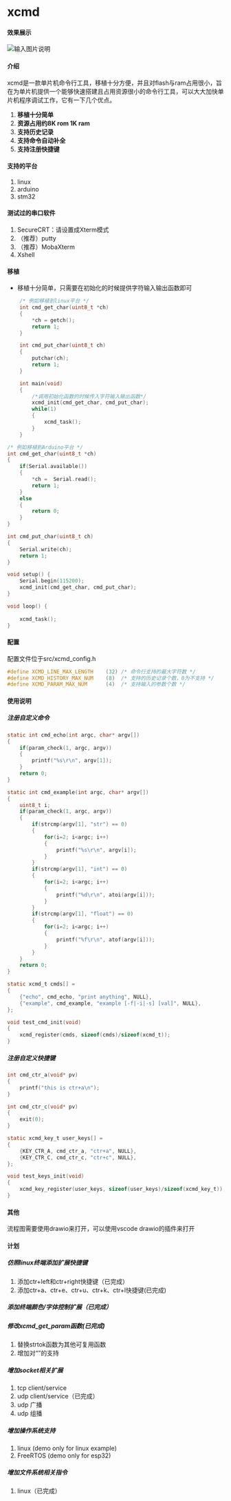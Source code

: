 # xcmd

#### 效果展示
![输入图片说明](https://images.gitee.com/uploads/images/2021/0922/220957_66faa768_1680380.gif "演示1.gif")

#### 介绍
xcmd是一款单片机命令行工具，移植十分方便，并且对flash与ram占用很小，旨在为单片机提供一个能够快速搭建且占用资源很小的命令行工具，可以大大加快单片机程序调试工作，它有一下几个优点。
1. **移植十分简单**
2. **资源占用约8K rom 1K ram**
1. **支持历史记录** 
2. **支持命令自动补全**
3. **支持注册快捷键** 
#### 支持的平台
1. linux
2. arduino
3. stm32
#### 测试过的串口软件
1. SecureCRT：请设置成Xterm模式
2. （推荐）putty
3. （推荐）MobaXterm
4. Xshell
#### 移植
- 移植十分简单，只需要在初始化的时候提供字符输入输出函数即可
```C
    /* 例如移植到linux平台 */
    int cmd_get_char(uint8_t *ch)
    {
        *ch = getch();
        return 1;
    }

    int cmd_put_char(uint8_t ch)
    {
        putchar(ch);
        return 1;
    }

    int main(void)
    {
        /*调用初始化函数的时候传入字符输入输出函数*/
        xcmd_init(cmd_get_char, cmd_put_char);
        while(1)
        {
            xcmd_task();
        }
    }
```
```C
/* 例如移植到Arduino平台 */
int cmd_get_char(uint8_t *ch)
{
    if(Serial.available())
    {
        *ch =  Serial.read();
        return 1;
    }
    else
    {
        return 0;
    }
}

int cmd_put_char(uint8_t ch)
{
    Serial.write(ch);
    return 1;
}

void setup() {
    Serial.begin(115200);
    xcmd_init(cmd_get_char, cmd_put_char);
}

void loop() {
    
    xcmd_task();
}
```
#### 配置
配置文件位于src/xcmd_config.h
```C
#define XCMD_LINE_MAX_LENGTH    (32) /* 命令行支持的最大字符数 */
#define XCMD_HISTORY_MAX_NUM    (8)  /* 支持的历史记录个数，0为不支持 */
#define XCMD_PARAM_MAX_NUM      (4)  /* 支持输入的参数个数 */
```
#### 使用说明
##### 注册自定义命令
```C
static int cmd_echo(int argc, char* argv[])
{
    if(param_check(1, argc, argv))
	{
    	printf("%s\r\n", argv[1]);
	}
    return 0;
}

static int cmd_example(int argc, char* argv[])
{
    uint8_t i;
    if(param_check(1, argc, argv))
	{
		if(strcmp(argv[1], "str") == 0)
		{
			for(i=2; i<argc; i++)
		    {
		    	printf("%s\r\n", argv[i]);
			}
		}
		if(strcmp(argv[1], "int") == 0)
		{
			for(i=2; i<argc; i++)
		    {
		    	printf("%d\r\n", atoi(argv[i]));
			}
		}
		if(strcmp(argv[1], "float") == 0)
		{
			for(i=2; i<argc; i++)
		    {
		    	printf("%f\r\n", atof(argv[i]));
			}
		}
	}
    return 0;
}

static xcmd_t cmds[] = 
{
    {"echo", cmd_echo, "print anything", NULL},
    {"example", cmd_example, "example [-f|-i|-s] [val]", NULL},
};

void test_cmd_init(void)
{
    xcmd_register(cmds, sizeof(cmds)/sizeof(xcmd_t));
}
```
##### 注册自定义快捷键
```C
int cmd_ctr_a(void* pv)
{
    printf("this is ctr+a\n");
}

int cmd_ctr_c(void* pv)
{
    exit(0);
}

static xcmd_key_t user_keys[] = 
{
    {KEY_CTR_A, cmd_ctr_a, "ctr+a", NULL},
    {KEY_CTR_C, cmd_ctr_c, "ctr+c", NULL},
};

void test_keys_init(void)
{
    xcmd_key_register(user_keys, sizeof(user_keys)/sizeof(xcmd_key_t));
}
```
#### 其他
流程图需要使用drawio来打开，可以使用vscode drawio的插件来打开

#### 计划
##### 仿照linux终端添加扩展快捷键
1. 添加ctr+left和ctr+right快捷键（已完成）
2. 添加ctr+a、ctr+e、ctr+u、ctr+k、ctr+l快捷键(已完成)
##### 添加终端颜色/字体控制扩展（已完成）
##### 修改xcmd_get_param函数(已完成)
1. 替换strtok函数为其他可复用函数
2. 增加对“”的支持
##### 增加socket相关扩展
1. tcp client/service
2. udp client/service（已完成）
3. udp 广播
4. udp 组播

##### 增加操作系统支持
1. linux (demo only for linux example)
2. FreeRTOS (demo only for esp32)

##### 增加文件系统相关指令
1. linux（已完成）